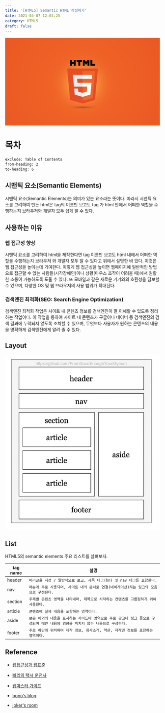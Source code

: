 ```yaml
---
title: '[HTML5] Semantic HTML 작성하기'
date: 2021-03-07 12:03:25
category: HTML5
draft: false
---
```


![](./images/html5.png)

# 목차
```toc
exclude: Table of Contents
from-heading: 2
to-heading: 6
```

## 시맨틱 요소(Semantic Elements)

시맨틱 요소(Semantic Elements)는 의미가 있는 요소라는 뜻이다. 따라서 시맨틱 요소를 고려하여 만든 html은 tag의 이름만 보고도 tag 가 html 안에서 어떠한 역할을 수행하는지 브라우저와 개발자 모두 쉽게 알 수 있다.

## 사용하는 이유

### 웹 접근성 향상

시맨틱 요소를 고려하여 html을 제작한다면 tag 이름만 보고도 html 내에서 어떠한 역할을 수행하는지 브라우저 와 개발자 모두 알 수 있다고 위에서 설명한 바 있다. 이것은 웹 접근성을 높이는데 기여한다. 이렇게 웹 접근성을 높이면 웹페이지에 일반적인 방법으로 접근할 수 없는 사람들(시각장애인)이나 상황(마우스 조작이 어려울 때)에서 원활한 소통이 가능하도록 도울 수 있다. 또 모바일과 같은 새로운 기기와의 호환성을 담보할 수 있으며, 다양한 OS 및 웹 브라우저의 사용 범위가 확대된다.

### 검색엔진 최적화(SEO: Search Engine Optimization)

검색엔진 최적화 작업은 사이트 내 콘텐츠 정보를 검색엔진이 잘 이해할 수 있도록 정리하는 작업이다. 이 작업을 통하여 사이트 내 콘텐츠가 구글이나 네이버 등 검색엔진의 검색 결과에 누락되지 않도록 조치할 수 있으며, 무엇보다 사용자가 원하는 콘텐츠의 내용을 명확하게 검색엔진에게 알려 줄 수 있다.

## Layout

![](./images/tag_layout.png)

## List

HTML5의 semantic elements 주요 리스트를 살펴보자.

| tag name | 설명                                                                                                                               |
| -------- | ---------------------------------------------------------------------------------------------------------------------------------- |
| header   | `머리글을 지정 / 일반적으로 로고, 제목 태그(hn) 및 nav 태그를 포함한다.`                                                           |
| nav      | `메뉴에 주로 사용되며, 사이트 내의 문서로 연결(네비게이션)하는 링크의 모음으로 구성된다.`                                          |
| section  | `주제별 콘텐츠 영역을 나타내며, 제목으로 시작하는 컨텐츠를 그룹핑하기 위해 사용한다.`                                              |
| article  | `콘텐츠에 실제 내용을 포함하는 영역이다.`                                                                                          |
| aside    | `본문 이외의 내용을 표시하는 사이드바 영역으로 주로 광고나 링크 등으로 구성되며 메인 내용에 영향을 미치지 않는 내용으로 구성한다.` |
| footer   | `주로 하단에 위치하여 제작 정보, 회사소개, 약관, 저작권 정보를 포함하는 영역이다.`                                                 |

## Reference

- [웹접근성과 웹표준](https://seulbinim.github.io/WSA/accessibility.html#%EC%9B%B9%EC%A0%91%EA%B7%BC%EC%84%B1-%EC%A4%80%EC%88%98-%EC%8B%9C-%EA%B8%B0%EB%8C%80-%ED%9A%A8%EA%B3%BC)

- [빠리의 택시 운전사](https://geonlee.tistory.com/96)

- [웹마스터 가이드](https://searchadvisor.naver.com/guide/seo-basic-intro)

- [bono's blog](https://blueshw.github.io/2020/05/09/know-html-semantic-elements/#unavu)

- [joker's room](https://m.blog.naver.com/PostView.nhn?blogId=heartflow89&logNo=221170465007&proxyReferer=https:%2F%2Fwww.google.com%2F)
